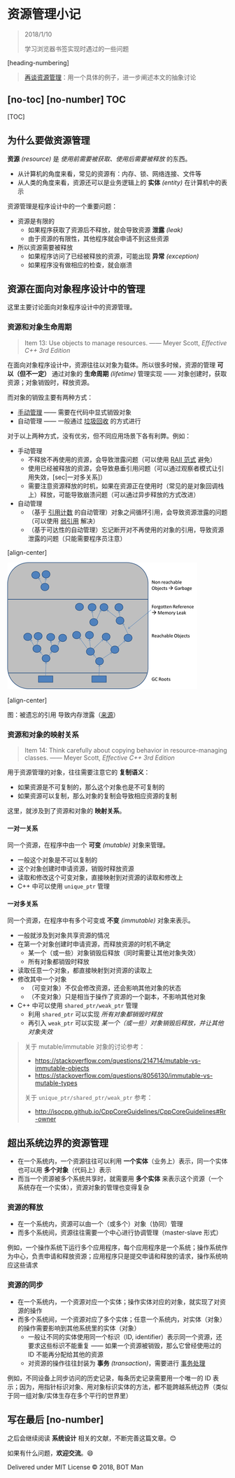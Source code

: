 ﻿# 资源管理小记

> 2018/1/10
>
> 学习浏览器书签实现时遇过的一些问题

[heading-numbering]

> [再谈资源管理](Resource-Management-Explained.md)：用一个具体的例子，进一步阐述本文的抽象讨论

## [no-toc] [no-number] TOC

[TOC]

## 为什么要做资源管理

**资源** _(resource)_ 是 _使用前需要被获取、使用后需要被释放_ 的东西。

- 从计算机的角度来看，常见的资源有：内存、锁、网络连接、文件等
- 从人类的角度来看，资源还可以是业务逻辑上的 **实体** _(entity)_ 在计算机中的表示

资源管理是程序设计中的一个重要问题：

- 资源是有限的
  - 如果程序获取了资源后不释放，就会导致资源 **泄露** _(leak)_
  - 由于资源的有限性，其他程序就会申请不到这些资源
- 所以资源需要被释放
  - 如果程序访问了已经被释放的资源，可能出现 **异常** _(exception)_
  - 如果程序没有做相应的检查，就会崩溃

## 资源在面向对象程序设计中的管理

这里主要讨论面向对象程序设计中的资源管理。

### 资源和对象生命周期

> Item 13: Use objects to manage resources. —— Meyer Scott, _Effective C++ 3rd Edition_

在面向对象程序设计中，资源往往以对象为载体。所以很多时候，资源的管理 **可以（但不一定）** 通过对象的 **生命周期** _(lifetime)_ 管理实现 —— 对象创建时，获取资源；对象销毁时，释放资源。

而对象的销毁主要有两种方式：

- [手动管理](https://en.wikipedia.org/wiki/Manual_memory_management) —— 需要在代码中显式销毁对象
- 自动管理 —— 一般通过 [垃圾回收](https://en.wikipedia.org/wiki/Garbage_collection_%28computer_science%29) 的方式进行

对于以上两种方式，没有优劣，但不同应用场景下各有利弊。例如：

- 手动管理
  - 不释放不再使用的资源，会导致泄露问题（可以使用 [RAII 范式](https://en.wikipedia.org/wiki/Resource_acquisition_is_initialization) 避免）
  - 使用已经被释放的资源，会导致悬垂引用问题（可以通过观察者模式让引用失效，[sec|一对多关系]）
  - 需要注意资源释放的时机，如果在资源正在使用时（常见的是对象回调栈上）释放，可能导致崩溃问题（可以通过异步释放的方式改进）
- 自动管理
  - （基于 [引用计数](https://en.wikipedia.org/wiki/Reference_counting#Variants_of_reference_counting) 的自动管理）对象之间循环引用，会导致资源泄露的问题（可以使用 [弱引用](https://en.wikipedia.org/wiki/Weak_reference) 解决）
  - （基于可达性的自动管理）忘记断开对不再使用的对象的引用，导致资源泄露的问题（只能需要程序员注意）

[align-center]

![GC Roots With Memory Leak](Resource-Management/gc-roots-with-memory-leak.png)

[align-center]

图：被遗忘的引用 导致内存泄露（[来源](https://www.dynatrace.com/resources/ebooks/javabook/how-garbage-collection-works/)）

### 资源和对象的映射关系

> Item 14: Think carefully about copying behavior in resource-managing classes. —— Meyer Scott, _Effective C++ 3rd Edition_

用于资源管理的对象，往往需要注意它的 **复制语义**：

- 如果资源是不可复制的，那么这个对象也是不可复制的
- 如果资源可以复制，那么对象的复制会导致相应资源的复制

这里，就涉及到了资源和对象的 **映射关系**。

#### 一对一关系

同一个资源，在程序中由一个 **可变** _(mutable)_ 对象来管理。

- 一般这个对象是不可以复制的
- 这个对象创建时申请资源，销毁时释放资源
- 读取和修改这个可变对象，直接映射到对资源的读取和修改上
- C++ 中可以使用 `unique_ptr` 管理

#### 一对多关系

同一个资源，在程序中有多个可变或 **不变** _(immutable)_ 对象来表示。

- 一般就涉及到对象共享资源的情况
- 在第一个对象创建时申请资源，而释放资源的时机不确定
  - 某一个（或一些）对象销毁后释放（同时需要让其他对象失效）
  - 所有对象都销毁时释放
- 读取任意一个对象，都直接映射到对资源的读取上
- 修改其中一个对象
  - （可变对象）不仅会修改资源，还会影响其他对象的状态
  - （不变对象）只是相当于操作了资源的一个副本，不影响其他对象
- C++ 中可以使用 `shared_ptr/weak_ptr` 管理
  - 利用 `shared_ptr` 可以实现 _所有对象都销毁时释放_
  - 再引入 `weak_ptr` 可以实现 _某一个（或一些）对象销毁后释放，并让其他对象失效_

> 关于 mutable/immutable 对象的讨论参考：
>
> - https://stackoverflow.com/questions/214714/mutable-vs-immutable-objects
> - https://stackoverflow.com/questions/8056130/immutable-vs-mutable-types
>
> 关于 `unique_ptr/shared_ptr/weak_ptr` 参考：
>
> - http://isocpp.github.io/CppCoreGuidelines/CppCoreGuidelines#Rr-owner

## 超出系统边界的资源管理

- 在一个系统内，一个资源往往可以利用 **一个实体**（业务上）表示，同一个实体也可以用 **多个对象**（代码上）表示
- 而当一个资源被多个系统共享时，就需要用 **多个实体** 来表示这个资源（一个系统存在一个实体），资源对象的管理也变得复杂

### 资源的释放

- 在一个系统内，资源可以由一个（或多个）对象（协同）管理
- 而多个系统间，资源往往需要一个中心进行协调管理（master-slave 形式）

例如，一个操作系统下运行多个应用程序，每个应用程序是一个系统；操作系统作为中心，负责申请和释放资源；应用程序只是提交申请和释放的请求，操作系统响应这些请求

### 资源的同步

- 在一个系统内，一个资源对应一个实体；操作实体对应的对象，就实现了对资源的操作
- 而多个系统间，一个资源对应了多个实体；任意一个系统内，对实体（对象）的操作需要影响到其他系统里的实体（对象）
  - 一般让不同的实体使用同一个标识（ID, identifier）表示同一个资源，还要求这些标识不能重复 —— 如果一个资源被销毁，那么它曾经使用过的 ID 不能再分配给其他的资源
  - 对资源的操作往往封装为 **事务** _(transaction)_，需要进行 [事务处理](https://en.wikipedia.org/wiki/Transaction_processing)

例如，不同设备上同步访问的历史记录，每条历史记录需要用一个唯一的 ID 表示；因为，用指针标识对象、用对象标识实体的方法，都不能跨越系统边界（类似于同一组对象/实体生存在多个平行的世界里）

## 写在最后 [no-number]

之后会继续阅读 **系统设计** 相关的文献，不断完善这篇文章。😊

如果有什么问题，**欢迎交流**。😄

Delivered under MIT License &copy; 2018, BOT Man
